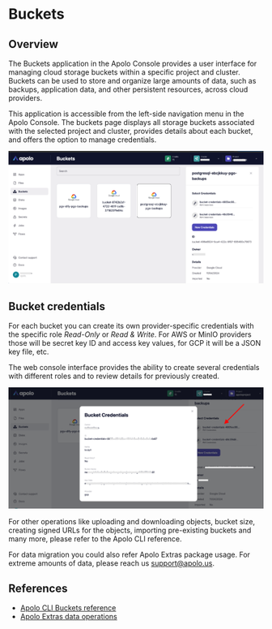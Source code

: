 # Buckets

## Overview

The Buckets application in the Apolo Console provides a user interface for managing cloud storage buckets within a specific project and cluster. Buckets can be used to store and organize large amounts of data, such as backups, application data, and other persistent resources, across cloud providers.

This application is accessible from the left-side navigation menu in the Apolo Console. The buckets page displays all storage buckets associated with the selected project and cluster, provides details about each bucket, and offers the option to manage credentials.

![](../../../.gitbook/assets/console_screenshots/buckets.png)

## Bucket credentials

For each bucket you can create its own provider-specific credentials with the specific role _Read-Only_ or _Read & Write_. For AWS or MinIO providers those will be secret key ID and access key values, for GCP it will be a JSON key file, etc.&#x20;

The web console interface provides the ability to create several credentials with different roles and to review details for previously created.

![](../../../.gitbook/assets/console_screenshots/buckets_cred_det.png)

For other operations like uploading and downloading objects, bucket size, creating signed URLs for the objects, importing pre-existing buckets and many more, please refer to the Apolo CLI reference.

For data migration you could also refer Apolo Extras package usage. For extreme amounts of data, please reach us [support@apolo.us](mailto:support@apolo.us).

## References

* [Apolo CLI Buckets reference](https://app.gitbook.com/s/-MOkWy7dB5MDbkSII8iF/commands/blob)
* [Apolo Extras data operations](https://app.gitbook.com/s/EicNFI9vPOX1TTMYRKT9/#data-operations)
